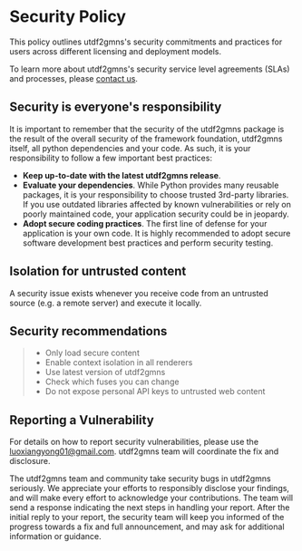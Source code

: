 # Security Policy

This policy outlines utdf2gmns's security commitments and practices for users across different licensing and deployment models.

To learn more about utdf2gmns's security service level agreements (SLAs) and processes, please [contact us](mailto:luoxiangyong01@gmail.com).

## Security is everyone's responsibility

It is important to remember that the security of the utdf2gmns package is the result of the overall security of the framework foundation, utdf2gmns itself, all python dependencies and your code. As such, it is your responsibility to follow a few important best practices:

- **Keep up-to-date with the latest utdf2gmns release**.
- **Evaluate your dependencies**. While Python provides many reusable packages, it is your responsibility to choose trusted 3rd-party libraries. If you use outdated libraries affected by known vulnerabilities or rely on poorly maintained code, your application security could be in jeopardy.
- **Adopt secure coding practices**. The first line of defense for your application is your own code. It is highly recommended to adopt secure software development best practices and perform security testing.

## Isolation for untrusted content

A security issue exists whenever you receive code from an untrusted source (e.g. a remote server) and execute it locally.

## Security recommendations

> - Only load secure content
> - Enable context isolation in all renderers
> - Use latest version of utdf2gmns
> - Check which fuses you can change
> - Do not expose personal API keys to untrusted web content

## Reporting a Vulnerability

For details on how to report security vulnerabilities, please use the luoxiangyong01@gmail.com. utdf2gmns team will coordinate the fix and disclosure.

The utdf2gmns team and community take security bugs in utdf2gmns seriously. We appreciate your efforts to responsibly disclose your findings, and will make every effort to acknowledge your contributions. The team will send a response indicating the next steps in handling your report. After the initial reply to your report, the security team will keep you informed of the progress towards a fix and full announcement, and may ask for additional information or guidance.
